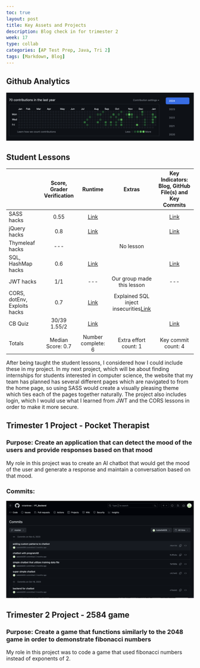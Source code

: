 ```yaml
---
toc: true
layout: post
title: Key Assets and Projects
description: Blog check in for trimester 2
week: 17
type: collab
categories: [AP Test Prep, Java, Tri 2]
tags: [Markdown, Blog]
---
```


## Github Analytics
![github analytics](github_analytics.png)

## Student Lessons
|                              | Score, Grader Verification |      Runtime     |        Extras       | Key Indicators: Blog, GitHub File(s) and Key Commits |
|------------------------------|:--------------------------:|:----------------:|:-------------------:|:----------------------------------------------------:|
| SASS hacks |0.55|[Link](https://github.com/isabelle926/isabelleTri2/blob/main/_notebooks/2023-12-05-FinalSASSLesson.ipynb)|   |[Link](https://github.com/isabelle926/isabelleTri2/commit/1a5accf11a906e315548bcfebb4ffe15a98ce8b1)|
| jQuery hacks |0.8|[Link](https://github.com/isabelle926/isabelleTri2/blob/main/_notebooks/2023-12-07-CRUD-JQUERY-HACKS.ipynb)| |[Link](https://github.com/isabelle926/isabelleTri2/commit/1a5accf11a906e315548bcfebb4ffe15a98ce8b1)|
| Thymeleaf hacks |---|                  |No lesson|    |
| SQL, HashMap hacks |0.6|[Link](https://github.com/isabelle926/isabelleTri2/blob/main/_notebooks/2023-12-13-HashmapsHashsetsCollections.ipynb)|  |[Link](https://github.com/isabelle926/isabelleTri2/commit/1a5accf11a906e315548bcfebb4ffe15a98ce8b1)|
| JWT hacks | 1/1 |---|Our group made this lesson|---|
| CORS, dotEnv, Exploits hacks | 0.7 |[Link](https://github.com/isabelle926/isabelleTri2/blob/main/_notebooks/2023-12-08-JavaExploitsStudent.ipynb)|Explained SQL inject insecurities[Link](https://github.com/isabelle926/isabelleTri2/blob/main/_notebooks/2023-12-08-JavaExploitsStudent.ipynb)|
| CB Quiz |30/39 1.55/2|[Link](https://github.com/isabelle926/isabelleTri2/commit/f6aa9dd9f4dc8dd6a1ef69dab4284dc86296c427)|   |[Link](https://github.com/isabelle926/isabelleTri2/commit/f6aa9dd9f4dc8dd6a1ef69dab4284dc86296c427)|
|   |   |   |   |   |
| Totals | Median Score: 0.7 | Number complete: 6 | Extra effort count: 1 | Key commit count: 4 |

After being taught the student lessons, I considered how I could include these in my project. In my next project, which will be about finding internships for students interested in computer science, the website that my team has planned has several different pages which are navigated to from the home page, so using SASS would create a visually pleasing theme which ties each of the pages together naturally. The project also includes login, which I would use what I learned from JWT and the CORS lessons in order to make it more secure. 

## Trimester 1 Project - Pocket Therapist

### Purpose: Create an application that can detect the mood of the users and provide responses based on that mood

My role in this project was to create an AI chatbot that would get the mood of the user and generate a response and maintain a conversation based on that mood. 

### Commits:

![github analytics 2](keyind2.png)

## Trimester 2 Project - 2584 game

### Purpose: Create a game that functions similarly to the 2048 game in order to demonstrate fibonacci numbers

My role in this project was to code a game that used fibonacci numbers instead of exponents of 2. 
